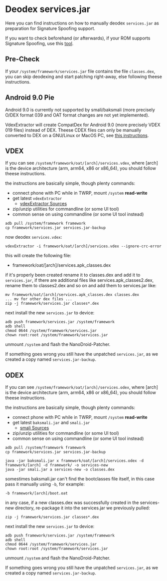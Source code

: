 # Deodex services.jar

Here you can find instructions on how to manually deodex `services.jar` as preparation for Signature Spoofing support.

If you want to check beforehand (or afterwards), if your ROM supports Signature Spoofing, use this [tool](https://f-droid.org/de/packages/lanchon.sigspoof.checker/).

## Pre-Check

If your `/system/framework/services.jar` file contains the file `classes.dex`, you can skip deodexing and start patching right-away, else following theese instructions.

## Android 9.0 Pie

Android 9.0 is currently not supported by smali/baksmali (more precisely O/DEX format 039 and OAT format changes are not yet implemented).

VdexExtractor will create CompatDex for Android 9.0 (more precisely VDEX 019 files) instead of DEX. Theese CDEX files can only be manually converted to DEX on a GNU/Linux or MacOS PC, see [this instructions](https://github.com/anestisb/vdexExtractor#compact-dex-converter).

## VDEX

If you can see `/system/framework/oat/[arch]/services.vdex`, where [arch] is the device architecture (arm, arm64, x86 or x86_64), you should follow theese instructions.

the instructions are basically simple, though plenty commands:

* connect phone with PC while in TWRP, mount `/system` **read-write**
* get latest `vdexExtractor`
  * [vdexExtractor Sources](https://github.com/anestisb/vdexExtractor)
* zip/unzip utilities for commandline (or some UI tool)
* common sense on using commandline (or some UI tool instead)

```
adb pull /system/framework framework
cp framework/services.jar services.jar-backup
```

now deodex `services.vdex`:

```
vdexExtractor -i framework/oat/[arch]/services.vdex --ignore-crc-error
```

this will create the following file:
* framework/oat/[arch]/services.apk_classes.dex

if it's properly been created rename it to classes.dex and add it to `services.jar`, if there are additional files like services.apk_classes2.dex, rename them to classes2.dex and so on and add them to services.jar like:

```
mv framework/oat/[arch]/services.apk_classes.dex classes.dex
... mv for other dex files ...
zip -j framework/services.jar classes*.dex
```

next install the new `services.jar` to device:

```
adb push framework/services.jar /system/framework
adb shell
chmod 0644 /system/framework/services.jar
chown root:root /system/framework/services.jar
```

unmount `/system` and flash the NanoDroid-Patcher.

If something goes wrong you still have the unpatched `services.jar`, as we created a copy named `services.jar-backup`.

## ODEX

If you can see `/system/framework/oat/[arch]/services.odex`, where [arch] is the device architecture (arm, arm64, x86 or x86_64), you should follow theese instructions.

the instructions are basically simple, though plenty commands:

* connect phone with PC while in TWRP, mount `/system` **read-write**
* get latest `baksmali.jar` and `smali.jar`
  * [smali Sources](https://github.com/JesusFreke/smali)
* zip/unzip utilities for commandline (or some UI tool)
* common sense on using commandline (or some UI tool instead)

```
adb pull /system/framework framework
cp framework/services.jar services.jar-backup
```

```
java -jar baksmali.jar x framework/oat/[arch]/services.odex -d framework/[arch] -d framework/ -o services-new
java -jar smali.jar a services-new -o classes.dex
```

somestimes baksmali.jar can't find the bootclasses file itself, in this case pass it manually using `-b`, for example:

`-b framework/[arch]/boot.oat`

in any case, if a new classes.dex was successfully created in the services-new directory, re-package it into the services.jar we previously pulled:

```
zip -j framework/services.jar classes*.dex
```

next install the new `services.jar` to device:

```
adb push framework/services.jar /system/framework
adb shell
chmod 0644 /system/framework/services.jar
chown root:root /system/framework/services.jar
```

unmount `/system` and flash the NanoDroid-Patcher.

If something goes wrong you still have the unpatched `services.jar`, as we created a copy named `services.jar-backup`.
